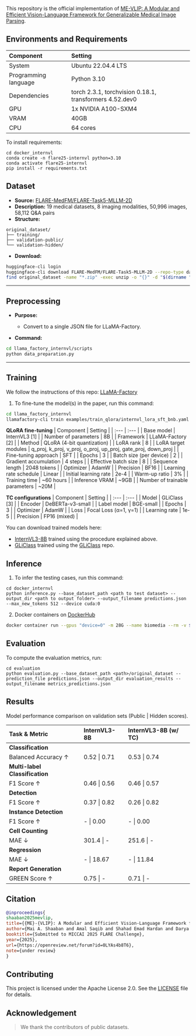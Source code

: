 
This repository is the official implementation of [ME-VLIP: A Modular and Efficient Vision-Language Framework for Generalizable Medical Image Parsing](https://openreview.net/forum?id=0LYAs4b8T6). 

## Environments and Requirements

| Component            | Setting                                                       |
| :------------------- | :------------------------------------------------------------ |
| System               | Ubuntu 22.04.4 LTS                                            |
| Programming language | Python 3.10                                                   |
| Dependencies         | torch 2.3.1, torchvision 0.18.1, transformers 4.52.dev0       |
| GPU                  | 1x NVIDIA A100-SXM4                                           |
| VRAM                 | 40GB                                                          |
| CPU                  | 64 cores                                                      |

To install requirements:

```setup
cd docker_internvl
conda create -n flare25-internvl python=3.10
conda activate flare25-internvl
pip install -r requirements.txt
```


## Dataset

- **Source:** [FLARE-MedFM/FLARE-Task5-MLLM-2D](https://huggingface.co/datasets/FLARE-MedFM/FLARE-Task5-MLLM-2D)
- **Description:** 19 medical datasets, 8 imaging modalities, 50,996 images, 58,112 Q&A pairs
- **Structure:**
```
original_dataset/
├── training/
├── validation-public/
└── validation-hidden/
```
- **Download:**
```bash
huggingface-cli login
huggingface-cli download FLARE-MedFM/FLARE-Task5-MLLM-2D --repo-type dataset --local-dir ./original_dataset
find original_dataset -name "*.zip" -exec unzip -o "{}" -d "$(dirname "{}")" \;
```

---

## Preprocessing

- **Purpose:**
  - Convert to a single JSON file for LLaMA-Factory.

- **Command:**
```bash
cd llama_factory_internvl/scripts
python data_preparation.py
```

---
## Training

We follow the instructions of this repo: [LLaMA-Factory](https://github.com/hiyouga/LLaMA-Factory)
1. To fine-tune the model(s) in the paper, run this command:

```bash
cd llama_factory_internvl
llamafactory-cli train examples/train_qlora/internvl_lora_sft_bnb.yaml
```

**QLoRA fine-tuning**
| Component | Setting |
| :--- | :--- |
| Base model | InternVL3 [1] |
| Number of parameters | 8B |
| Framework | LLaMA-Factory [2] |
| Method | QLoRA (4-bit quantization) |
| LoRA rank | 8 |
| LoRA target modules | q_proj, k_proj, v_proj, o_proj, up_proj, gate_proj, down_proj |
| Fine-tuning approach | SFT |
| Epochs | 3 |
| Batch size (per device) | 2 |
| Gradient accumulation | 4 steps |
| Effective batch size | 8 |
| Sequence length | 2048 tokens |
| Optimizer | AdamW |
| Precision | BF16 |
| Learning rate schedule | Linear |
| Initial learning rate | 2e-4 |
| Warm-up ratio | 3% |
| Training time | ~60 hours |
| Inference VRAM | ~9GB |
| Number of trainable parameters | ~20M |

**TC configurations**
| Component | Setting |
| :--- | :--- |
| Model | GLiClass [3] |
| Encoder | DeBERTa-v3-small |
| Label model | BGE-small |
| Epochs | 3 |
| Optimizer | AdamW |
| Loss | Focal Loss (α=1, γ=1) |
| Learning rate | 1e-5 |
| Precision | FP16 (mixed) |

You can download trained models here:

- [InternVL3-8B](https://huggingface.co/AmalSaqib/flare-internvl) trained using the procedure explained above.
- [GLiClass](https://huggingface.co/MaiAShaaban/flare-gliclass-small-v1.0) trained using the [GLiClass](https://github.com/Knowledgator/GLiClass) repo.

## Inference

1. To infer the testing cases, run this command:

```
cd docker_internvl
python inference.py --base_dataset_path <path to test dataset> --output_dir <path to output folder> --output_filename predictions.json --max_new_tokens 512 --device cuda:0
```

2. Docker containers on [DockerHub](https://hub.docker.com/r/maiahmed95/biomedia/)

```bash
docker container run --gpus "device=0" -m 28G --name biomedia --rm -v $PWD/FLARE_Test/:/workspace/inputs/ -v $PWD/biomedia_outputs/:/workspace/outputs/ biomedia:latest /bin/bash -c "sh predict.sh"
```

## Evaluation

To compute the evaluation metrics, run:

```eval
cd evaluation
python evaluation.py --base_dataset_path <path>/original_dataset --prediction_file predictions.json --output_dir evaluation_results --output_filename metrics_predictions.json
```


## Results

Model performance comparison on validation sets (Public | Hidden scores).

| Task & Metric                | InternVL3-8B | InternVL3-8B (w/ TC) |
| :-------------------------- | :------------------- | :--------------------------- |
| **Classification**          |                      |                              |
| Balanced Accuracy ↑         | 0.52 \| 0.71         | 0.53 \| 0.74                 |
| **Multi-label Classification** |                  |                              |
| F1 Score ↑                  | 0.46 \| 0.56         | 0.46 \| 0.57                 |
| **Detection**               |                      |                              |
| F1 Score ↑                  | 0.37 \| 0.82         | 0.26 \| 0.82                 |
| **Instance Detection**      |                      |                              |
| F1 Score ↑                  | - \| 0.00            | - \| 0.00                    |
| **Cell Counting**           |                      |                              |
| MAE ↓                       | 301.4 \| -           | 251.6 \| -                   |
| **Regression**              |                      |                              |
| MAE ↓                       | - \| 18.67           | - \| 11.84                   |
| **Report Generation**       |                      |                              |
| GREEN Score ↑               | 0.75 \| -            | 0.71 \| -                    |

## Citation
```bibtex
@inproceedings{
shaaban2025mevlip,
title={{ME}-{VLIP}: A Modular and Efficient Vision-Language Framework for Generalizable Medical Image Parsing},
author={Mai A. Shaaban and Amal Saqib and Shahad Emad Hardan and Darya Taratynova and Tausifa Jan Saleem and Mohammad Yaqub},
booktitle={Submitted to MICCAI 2025 FLARE Challenge},
year={2025},
url={https://openreview.net/forum?id=0LYAs4b8T6},
note={under review}
}
```

## Contributing

This project is licensed under the Apache License 2.0. See the [LICENSE](https://github.com/BioMedIA-MBZUAI/ME-VLIP/blob/main/LICENSE) file for details.

## Acknowledgement

> We thank the contributors of public datasets. 
